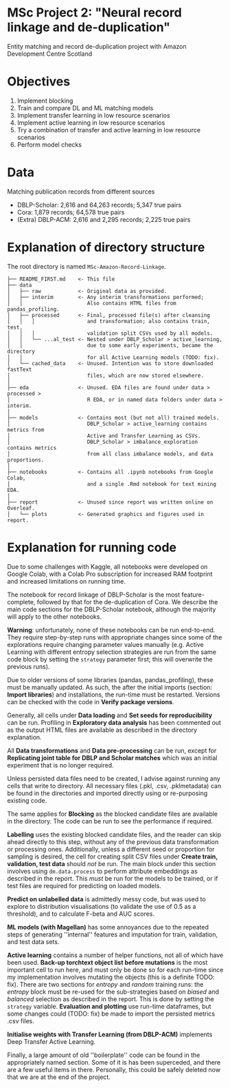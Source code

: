 # MSc Project 2: "Neural record linkage and de-duplication"
Entity matching and record de-duplication project with
Amazon Development Centre Scotland

# Objectives
1. Implement blocking
2. Train and compare DL and ML matching models
3. Implement transfer learning in low resource scenarios
4. Implement active learning in low resource scenarios
5. Try a combination of transfer and active learning in low resource scenarios
6. Perform model checks

# Data
Matching publication records from different sources

- DBLP-Scholar: 2,616 and 64,263 records; 5,347 true pairs
- Cora: 1,879 records; 64,578 true pairs
- (Extra) DBLP-ACM: 2,616 and 2,295 records; 2,225 true pairs

# Explanation of directory structure

The root directory is named `MSc-Amazon-Record-Linkage`.

```
├── README_FIRST.md    <- This file
├── data
│   ├── raw            <- Original data as provided.
│   ├── interim        <- Any interim transformations performed;
│   │                     Also contains HTML files from pandas_profiling.
│   ├── processed      <- Final, processed file(s) after cleansing
│   │   │                 and transformation; also contains train, test,
│   │   │                 validation split CSVs used by all models.
│   │   └── ...al_test <- Nested under DBLP_Scholar > active_learning,
│   │                     due to some early experiments, became the directory
│   │                     for all Active Learning models (TODO: fix).
│   └── cached_data    <- Unused. Intention was to store downloaded fastText
│                         files, which are now stored elsewhere.
│
├── eda                <- Unused. EDA files are found under data > processed >
│                         R EDA, or in named data folders under data > interim.
│
├── models             <- Contains most (but not all) trained models.
│                         DBLP_Scholar > active_learning contains metrics from
│                         Active and Transfer Learning as CSVs.
│                         DBLP_Scholar > imbalance_exploration contains metrics
│                         from all class imbalance models, and data proportions.
│
├── notebooks          <- Contains all .ipynb notebooks from Google Colab,
│                         and a single .Rmd notebook for text mining EDA.
│
├── report             <- Unused since report was written online on Overleaf.
│   └── plots          <- Generated graphics and figures used in report.
```

# Explanation for running code

Due to some challenges with Kaggle, all notebooks were developed on Google
Colab, with a Colab Pro subscription for increased RAM footprint and increased
limitations on running time.

The notebook for record linkage of DBLP-Scholar is the most feature-complete,
followed by that for the de-duplication of Cora. We describe the main code
sections for the DBLP-Scholar notebook, although the majority will apply to the
other notebooks.

**Warning**: unfortunately, none of these notebooks can be run end-to-end. They
require step-by-step runs with appropriate changes since some of the
explorations require changing parameter values manually (e.g. Active Learning
with different entropy selection strategies are run from the same code block
by setting the `strategy` parameter first; this will overwrite the previous
runs).

Due to older versions of some libraries (pandas, pandas_profiling), these must
be manually updated. As such, the after the initial imports
(section: **Import libraries**) and installations, the run-time must be
restarted. Versions can be checked with the code in **Verify package versions**.

Generally, all cells under **Data loading** and
**Set seeds for reproducibility** can be run. Profiling in
**Exploratory data analysis** has been commented out as the output HTML files
are available as described in the directory explanation.

All **Data transformations** and **Data pre-processing** can be run, except for
**Replicating joint table for DBLP and Scholar matches** which was an initial
experiment that is no longer required.

Unless persisted data files need to be created, I advise against running any
cells that write to directory. All necessary files (.pkl, .csv,
.pklmetadata) can be found in the directories and imported directly using or
re-purposing existing code.

The same applies for **Blocking** as the blocked candidate files are available
in the directory. The code can be run to see the performance if required.

**Labelling** uses the existing blocked candidate files, and the reader can skip
 ahead directly to this step, without any of the previous data transformation or
 processing ones. Additionally, unless a different seed or proportion for
 sampling is desired, the cell for creating split CSV files under
 **Create train, validation, test data** should *not* be run. The main block
 under this section involves using `dm.data.process` to perform attribute
 embeddings as described in the report. This *must* be run for the models to be
 trained, or if test files are required for predicting on loaded models.

**Predict on unlabelled data** is admittedly messy code, but was used to explore
 to distribution visualisations (to validate the use of 0.5 as a threshold), and
 to calculate F-beta and AUC scores.

**ML models (with Magellan)** has some annoyances due to the repeated steps of
generating ''internal'' features and imputation for train, validation, and test
data sets.

**Active learning** contains a number of helper functions, not all of which have
 been used. **Back-up torchtext object list before mutations** is the most
 important cell to run here, and must only be done so for each run-time since
 my implementation involves mutating the objects (this is a definite TODO: fix).
 There are two sections for *entropy* and *random* training runs: the *entropy*
 block must be re-used for the sub-strategies based on *biased* and *balanced*
 selection as described in the report. This is done by setting the `strategy`
 variable. **Evaluation and plotting** use run-time dataframes, but some changes
 could (TODO: fix) be made to import the persisted metrics .csv files.

**Initialise weights with Transfer Learning (from DBLP-ACM)** implements
Deep Transfer Active Learning.

Finally, a large amount of old ''boilerplate'' code can be found in the
appropriately named section. Some of it is has been superceded, and there are a
few useful items in there. Personally, this could be safely deleted now that we
are at the end of the project.
